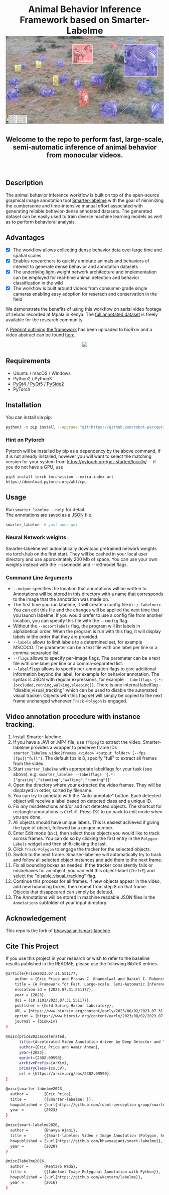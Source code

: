<h1 align="center">
  Animal Behavior Inference Framework based on Smarter-Labelme
  <br/>
  <img src="resources/animal_behavior_repo_cover2.png"><br/>
</h1>

<h2 align="center">
Welcome to the repo to perform fast, large-scale, semi-automatic inference of animal behavior from monocular videos.
</h2>

<!---
<div align="center">
  <img src="resources/labelme_screenshot.png" width="70%">
</div>
--->

<br/>

## Description
The animal behavior inference workflow is built on top of the open-source graphical image annotation tool [Smarter-labelme](https://github.com/robot-perception-group/smarter-labelme) with the goal of minimizing the cumbersome and time-intensive 
manual effort associated with generating reliable behavior-dense annotated datasets. The generated dataset can be easily used to train diverse machine learning models as well as to perform behavioral analysis.

## Advantages

- [x] The workflow allows collecting dense behavior data over large time and spatial scales
- [x] Enables researchers to quickly annotate animals and behaviors of interest to generate dense behavior and annotation datasets
- [x] The underlying light-weight network architecture and implementation can be employed for real-time animal detection and behavior classification in the wild
- [x] The workflow is built around videos from consumer-grade single cameras enabling easy adoption for reserach and conservation in the field

We demonstrate the benefits of using this workflow on aerial video footage of zebras recorded at Mpala in Kenya. The [full annotated dataset](https://keeper.mpdl.mpg.de/d/a9822e000aff4b5391e1/) is freely available for the research community.


A [Preprint outlining the framework](https://doi.org/10.1101/2023.07.31.551177) has been uploaded to bioRxiv and a video abstract can be found [here](https://www.youtube.com/watch?v=Zu-t0JJsz5o).

<div align="center">
  <img src="resources/auto_annotate_track.gif">
</div>


## Requirements

- Ubuntu / macOS / Windows
- Python2 / Python3
- [PyQt4 / PyQt5](http://www.riverbankcomputing.co.uk/software/pyqt/intro) / [PySide2](https://wiki.qt.io/PySide2_GettingStarted)
- PyTorch


## Installation
You can install via pip:

```bash
python3 -m pip install --upgrade "git+https://github.com/robot-perception-group/smarter-labelme@master"
```

### Hint on Pytorch

Pytorch will be installed by pip as a dependency by the above command, if it is not already installed, however you will want to select the matching version for your system from https://pytorch.org/get-started/locally/ -- if you do not have a GPU, use

```
pip3 install torch torchvision --extra-index-url https://download.pytorch.org/whl/cpu
```

## Usage

Run `smarter_labelme --help` for detail.  
The annotations are saved as a [JSON](http://www.json.org/) file.

```bash
smarter_labelme  # just open gui
```
### Neural Network weights.

Smarter-labelme will automatically download pretrained network weights via torch.hub on the first start. They will be cashed in your local user directory and use approximately 200 Mb of space. You can use your own weights instead with the --ssdmodel and --re3model flags.

### Command Line Arguments
- `--output` specifies the location that annotations will be written to. Annotations will be stored in this directory with a name that corresponds to the image that the annotation was made on.
- The first time you run labelme, it will create a config file in `~/.labelmerc`. You can edit this file and the changes will be applied the next time that you launch labelme. If you would prefer to use a config file from another location, you can specify this file with the `--config` flag.
- Without the `--nosortlabels` flag, the program will list labels in alphabetical order. When the program is run with this flag, it will display labels in the order that they are provided.
- `--labels` allows to limit labels to a determined set, for example MSCOCO. The parameter can be a text file with one label per line or a comma-separated list.
- `--flags` allows to specify per-image flags. The parameter can be a text file with one label per line or a comma-separated list.
- `--labelflags` allows to specify per-annotation flags to give additional information beyond the label, for example for behavior annotation. The syntax is JSON with regular expressions, for example `--labelflags {.*: [occluded,running,walking,sleeping]}`. There is one internal labelflag - "disable_visual_tracking" which can be used to disable the automated visual tracker. Objects with this flag set will simply be copied to the next frame unchanged whenever `Track-Polygon` is engaged.

## Video annotation procedure with instance tracking.

1. Install Smarter-labelme
2. If you have a .AVI or .MP4 file, use `ffmpeg` to extract the video. Smarter-labelme provides a wrapper to preserve frame IDs `smarter_labelme_video2frames <video> <output_folder> [--fps [fps]|"full"]`. The default fps is 8, specify "full" to extract all frames from the video.
3. Start `smarter_labelme` with appropriate labelflags for your task (see above). e.g. `smarter_labelme --labelflags '{.*: ["grazing","standing","walking","running"]}'`
4. Open the directory where your extracted the video frames. They will be displayed in order, sorted by filename.
5. You can try to annotate with the "Auto-annotate" button. Each detected object will receive a label based on detected class and a unique ID.
6. Fix any misdetections and/or add not detected objects. The shortcut for rectangle annotations is `Ctrl+R`. Press `ESC` to go back to edit mode when you are done.
7. All objects should have unique labels. This is easiest achieved if giving the type of object, followed by a unique number.
8. Enter Edit mode (`ESC`), then select those objects you would like to track across frames. You can do so by clicking the first entry in the `Polygon-Labels` widget and then shift-clicking the last.
9. Click `Track-Polygon` to engage the tracker for the selected objects.
10. Switch to the next frame. Smarter-labelme will automatically try to track and follow all selected object instances and add them to the next frame.
11. Fix all bounding boxes as needed. If the tracker consistently fails or misbehaves for an object, you can edit this object-label (`Ctrl+E`) and select the "disable_visual_tracking" flag.
12. Continue this process for all frames. If new objects appear in the video, add new bounding boxes, then repeat from step 8 on that frame. Objects that disappeared can simply be deleted.
13. The Annotations will be stored in machine readable JSON files in the `Annotations` subfolder of your input directory.

## Acknowledgement

This repo is the fork of [bhavyaajani/smart-labelme](https://github.com/bhavyaajani/smart-labelme).


## Cite This Project

If you use this project in your research or wish to refer to the baseline results published in the README, please use the following BibTeX entries.

```bash
@article{Price2023.07.31.551177,
	author = {Eric Price and Pranav C. Khandelwal and Daniel I. Rubenstein and Aamir Ahmad},
	title = {A Framework for Fast, Large-scale, Semi-Automatic Inference of Animal Behavior from Monocular Videos},
	elocation-id = {2023.07.31.551177},
	year = {2023},
	doi = {10.1101/2023.07.31.551177},
	publisher = {Cold Spring Harbor Laboratory},
	URL = {https://www.biorxiv.org/content/early/2023/08/02/2023.07.31.551177},
	eprint = {https://www.biorxiv.org/content/early/2023/08/02/2023.07.31.551177.full.pdf},
	journal = {bioRxiv}
}
```

```bash
@misc{price2023accelerated,
      title={Accelerated Video Annotation driven by Deep Detector and Tracker}, 
      author={Eric Price and Aamir Ahmad},
      year={2023},
      eprint={2302.09590},
      archivePrefix={arXiv},
      primaryClass={cs.CV},
      url = {https://arxiv.org/abs/2302.09590},
}
```
```bash
@misc{smarter-labelme2023,
  author =       {Eric Price},
  title =        {{Smarter-labelme: }},
  howpublished = {\url{https://github.com/robot-perception-group/smarter-labelme}},
  year =         {2023}
}
```
```bash
@misc{smart-labelme2020,
  author =       {Bhavya Ajani},
  title =        {{Smart-labelme: Video / Image Annotation (Polygon, Semantic mask, Classification) with Python}},
  howpublished = {\url{https://github.com/bhavyaajani/smart-labelme}},
  year =         {2020}
}
```

```bash
@misc{labelme2016,
  author =       {Kentaro Wada},
  title =        {{labelme: Image Polygonal Annotation with Python}},
  howpublished = {\url{https://github.com/wkentaro/labelme}},
  year =         {2016}
}
```
